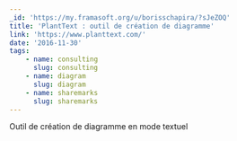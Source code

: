 ```yaml
---
_id: 'https://my.framasoft.org/u/borisschapira/?sJeZOQ'
title: 'PlantText : outil de création de diagramme'
link: 'https://www.planttext.com/'
date: '2016-11-30'
tags:
    - name: consulting
      slug: consulting
    - name: diagram
      slug: diagram
    - name: sharemarks
      slug: sharemarks
---
```


<div class="markdown"><p>Outil de création de diagramme en mode textuel
</p></div>
